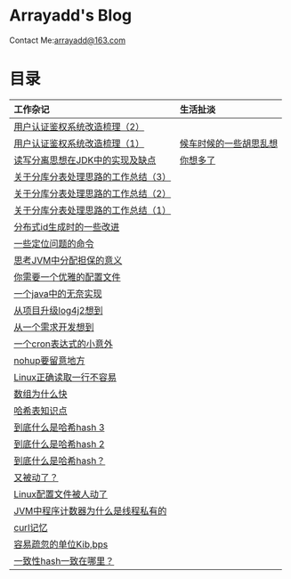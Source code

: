 # Arrayadd's Blog

 Contact Me:arrayadd@163.com

# 目录

|工作杂记|生活扯淡|
|:---|:---|
| [用户认证鉴权系统改造梳理（2）](/article/userauth2.md)||
| [用户认证鉴权系统改造梳理（1）](/article/userauth1.md)|[候车时候的一些胡思乱想](/life/holiday)|
| [读写分离思想在JDK中的实现及缺点](/article/copyonwrite.md)|[你想多了](/life/thinkmore.md)|
| [关于分库分表处理思路的工作总结（3）](/article/fenbiao3.md)||
| [关于分库分表处理思路的工作总结（2）](/article/fenbiao2.md)||
| [关于分库分表处理思路的工作总结（1）](/article/fenbiao1.md)||
| [分布式id生成时的一些改进](/article/snowflake.md)||
| [一些定位问题的命令](/article/somecommand.md)||
| [思考JVM中分配担保的意义](https://gist.github.com/arrayadd/0ff0a468f1e201422d5264ac350f9ab1)||
| [你需要一个优雅的配置文件](https://gist.github.com/arrayadd/4f2508402de6096b2ef98d0217165092)||
| [一个java中的无奈实现](https://gist.github.com/arrayadd/e2ac06650ae7adc722dc77d890f0f15c)||
| [从项目升级log4j2想到](https://gist.github.com/arrayadd/27c728f340041f1c5d212ee02a643ade)||
| [从一个需求开发想到](https://gist.github.com/arrayadd/963610e9ae291ffa3555b4a9eb30004e)||
| [一个cron表达式的小意外](https://gist.github.com/arrayadd/50c73e9d68f8d6c628f1378158ed090c)||
| [nohup要留意地方](https://gist.github.com/arrayadd/09cca7ad4e710fac5a7f84445ebcb788)||
| [Linux正确读取一行不容易](https://gist.github.com/arrayadd/6b20e7b05c44916789dc3a742f4e36de)||
| [数组为什么快](https://gist.github.com/arrayadd/c2bfaa21e6a9624a5ce54c47870ecf66)||
| [哈希表知识点](https://gist.github.com/arrayadd/56270ec72e171d0d3ab46c4857b42e55)||
| [到底什么是哈希hash 3](https://gist.github.com/arrayadd/9a9beac0083ac16b296be76466994280)||
| [到底什么是哈希hash 2](https://gist.github.com/arrayadd/3cbefa36ea8fec3aaa73cb262428be26)||
| [到底什么是哈希hash？](https://gist.github.com/arrayadd/8a4ab3f050e4b1009639e19ef347b1ad)||
| [又被动了？](https://gist.github.com/arrayadd/c90cb4a8523538ec0125a454dc458295)||
| [Linux配置文件被人动了](https://gist.github.com/arrayadd/ac5b7612dc0423b6ad5aad540b1ecfa1)||
| [JVM中程序计数器为什么是线程私有的](https://gist.github.com/arrayadd/85967c9ca8f231e5a4a120aa0322e379)||
| [curl记忆](https://gist.github.com/arrayadd/ee5d008e45e4f15886a5194d51a65251)||
| [容易疏忽的单位Kib,bps](https://gist.github.com/arrayadd/8a4740c8f8cd4a9a5751f59bc420a1cc)||
| [一致性hash一致在哪里？](https://gist.github.com/arrayadd/12ff31dda58be5412b12b800e440c070)||



